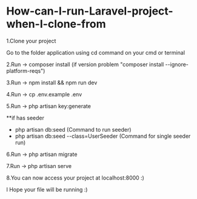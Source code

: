 # How-can-I-run-Laravel-project-when-I-clone-from
1.Clone your project

Go to the folder application using cd command on your cmd or terminal

2.Run -> composer install  (if version problem "composer install --ignore-platform-reqs")

3.Run -> npm install && npm run dev

4.Run -> cp .env.example .env

5.Run -> php artisan key:generate

**if has seeder

  * php artisan db:seed  (Command to run seeder)
  * php artisan db:seed --class=UserSeeder  (Command for single seeder run)

6.Run -> php artisan migrate

7.Run -> php artisan serve

8.You can now access your project at localhost:8000 :)

I Hope your file will be running :)
